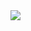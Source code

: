 
<img src="https://github-readme-stats.vercel.app/api?username=hamzaa-saleem&show_icons=true&theme=radical">
